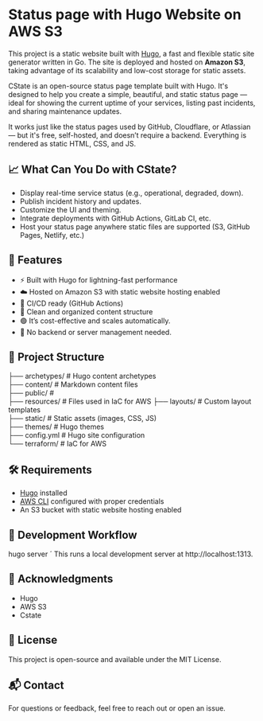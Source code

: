# Status page with Hugo Website on AWS S3

This project is a static website built with [Hugo](https://gohugo.io/), a fast and flexible static site generator written in Go. The site is deployed and hosted on **Amazon S3**, taking advantage of its scalability and low-cost storage for static assets.

CState is an open-source status page template built with Hugo. It's designed to help you create a simple, beautiful, and static status page — ideal for showing the current uptime of your services, listing past incidents, and sharing maintenance updates.

It works just like the status pages used by GitHub, Cloudflare, or Atlassian — but it's free, self-hosted, and doesn’t require a backend. Everything is rendered as static HTML, CSS, and JS.

## 📈 What Can You Do with CState?
- Display real-time service status (e.g., operational, degraded, down).
- Publish incident history and updates.
- Customize the UI and theming.
- Integrate deployments with GitHub Actions, GitLab CI, etc.
- Host your status page anywhere static files are supported (S3, GitHub Pages, Netlify, etc.)

## 🚀 Features

- ⚡ Built with Hugo for lightning-fast performance
- ☁️ Hosted on Amazon S3 with static website hosting enabled
- 🔁 CI/CD ready (GitHub Actions)
- 📂 Clean and organized content structure
- 🟢 It’s cost-effective and scales automatically.
- 🧘 No backend or server management needed.


## 📁 Project Structure

├── archetypes/         # Hugo content archetypes  
├── content/            # Markdown content files  
├── public/             #  
├── resources/          # Files used in IaC for AWS
├── layouts/            # Custom layout templates  
├── static/             # Static assets (images, CSS, JS)  
├── themes/             # Hugo themes  
├── config.yml          # Hugo site configuration  
└── terraform/          # IaC for AWS


## 🛠️ Requirements

- [Hugo](https://gohugo.io/getting-started/installing/) installed
- [AWS CLI](https://aws.amazon.com/cli/) configured with proper credentials
- An S3 bucket with static website hosting enabled 


## 🧪 Development Workflow

hugo server
´
This runs a local development server at http://localhost:1313.


## 🙌 Acknowledgments

- Hugo
- AWS S3
- Cstate


## 📄 License
This project is open-source and available under the MIT License.


## 📬 Contact
For questions or feedback, feel free to reach out or open an issue.